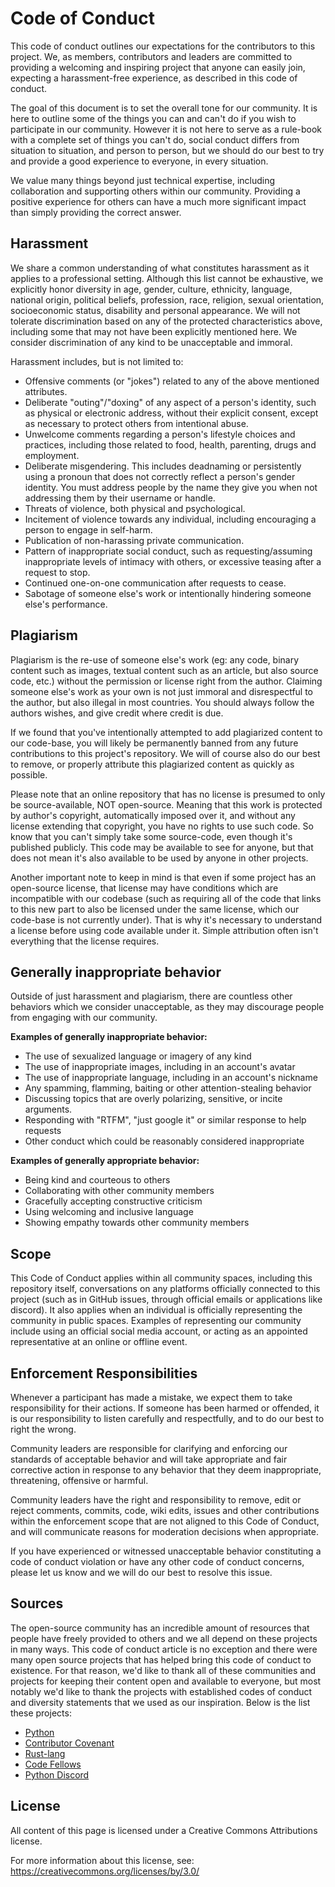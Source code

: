 # Code of Conduct

This code of conduct outlines our expectations for the contributors to this project. We, as members, contributors and
leaders are committed to providing a welcoming and inspiring project that anyone can easily join, expecting a
harassment-free experience, as described in this code of conduct.

The goal of this document is to set the overall tone for our community. It is here to outline some of the things you
can and can't do if you wish to participate in our community. However it is not here to serve as a rule-book with a
complete set of things you can't do, social conduct differs from situation to situation, and person to person, but we
should do our best to try and provide a good experience to everyone, in every situation.

We value many things beyond just technical expertise, including collaboration and supporting others within our
community. Providing a positive experience for others can have a much more significant impact than simply providing the
correct answer.

## Harassment

We share a common understanding of what constitutes harassment as it applies to a professional setting. Although this
list cannot be exhaustive, we explicitly honor diversity in age, gender, culture, ethnicity, language, national origin,
political beliefs, profession, race, religion, sexual orientation, socioeconomic status, disability and personal
appearance. We will not tolerate discrimination based on any of the protected characteristics above, including some
that may not have been explicitly mentioned here. We consider discrimination of any kind to be unacceptable and
immoral.

Harassment includes, but is not limited to:

- Offensive comments (or "jokes") related to any of the above mentioned attributes.
- Deliberate "outing"/"doxing" of any aspect of a person's identity, such as physical or electronic address, without
  their explicit consent, except as necessary to protect others from intentional abuse.
- Unwelcome comments regarding a person's lifestyle choices and practices, including those related to food, health,
  parenting, drugs and employment.
- Deliberate misgendering. This includes deadnaming or persistently using a pronoun that does not correctly reflect a
  person's gender identity. You must address people by the name they give you when not addressing them by their
  username or handle.
- Threats of violence, both physical and psychological.
- Incitement of violence towards any individual, including encouraging a person to engage in self-harm.
- Publication of non-harassing private communication.
- Pattern of inappropriate social conduct, such as requesting/assuming inappropriate levels of intimacy with others, or
  excessive teasing after a request to stop.
- Continued one-on-one communication after requests to cease.
- Sabotage of someone else's work or intentionally hindering someone else's performance.

## Plagiarism

Plagiarism is the re-use of someone else's work (eg: any code, binary content such as images, textual content such as
an article, but also source code, etc.) without the permission or license right from the author. Claiming someone
else's work as your own is not just immoral and disrespectful to the author, but also illegal in most countries. You
should always follow the authors wishes, and give credit where credit is due.

If we found that you've intentionally attempted to add plagiarized content to our code-base, you will likely be
permanently banned from any future contributions to this project's repository. We will of course also do our best to
remove, or properly attribute this plagiarized content as quickly as possible.

Please note that an online repository that has no license is presumed to only be source-available, NOT open-source.
Meaning that this work is protected by author's copyright, automatically imposed over it, and without any license
extending that copyright, you have no rights to use such code. So know that you can't simply take some source-code,
even though it's published publicly. This code may be available to see for anyone, but that does not mean it's also
available to be used by anyone in other projects.

Another important note to keep in mind is that even if some project has an open-source license, that license may have
conditions which are incompatible with our codebase (such as requiring all of the code that links to this new part to
also be licensed under the same license, which our code-base is not currently under). That is why it's necessary to
understand a license before using code available under it. Simple attribution often isn't everything that the license
requires.

## Generally inappropriate behavior

Outside of just harassment and plagiarism, there are countless other behaviors which we consider unacceptable, as they may discourage
people from engaging with our community.

**Examples of generally inappropriate behavior:**

- The use of sexualized language or imagery of any kind
- The use of inappropriate images, including in an account's avatar
- The use of inappropriate language, including in an account's nickname
- Any spamming, flamming, baiting or other attention-stealing behavior
- Discussing topics that are overly polarizing, sensitive, or incite arguments.
- Responding with "RTFM", "just google it" or similar response to help requests
- Other conduct which could be reasonably considered inappropriate

**Examples of generally appropriate behavior:**

- Being kind and courteous to others
- Collaborating with other community members
- Gracefully accepting constructive criticism
- Using welcoming and inclusive language
- Showing empathy towards other community members

## Scope

This Code of Conduct applies within all community spaces, including this repository itself, conversations on any
platforms officially connected to this project (such as in GitHub issues, through official emails or applications like
discord). It also applies when an individual is officially representing the community in public spaces. Examples of
representing our community include using an official social media account, or acting as an appointed representative at
an online or offline event.

## Enforcement Responsibilities

Whenever a participant has made a mistake, we expect them to take responsibility for their actions. If someone has been
harmed or offended, it is our responsibility to listen carefully and respectfully, and to do our best to right the
wrong.

Community leaders are responsible for clarifying and enforcing our standards of acceptable behavior and will take
appropriate and fair corrective action in response to any behavior that they deem inappropriate, threatening, offensive
or harmful.

Community leaders have the right and responsibility to remove, edit or reject comments, commits, code, wiki edits,
issues and other contributions within the enforcement scope that are not aligned to this Code of Conduct, and will
communicate reasons for moderation decisions when appropriate.

If you have experienced or witnessed unacceptable behavior constituting a code of conduct violation or have any other
code of conduct concerns, please let us know and we will do our best to resolve this issue.

## Sources

The open-source community has an incredible amount of resources that people have freely provided to others and we all
depend on these projects in many ways. This code of conduct article is no exception and there were many open source
projects that has helped bring this code of conduct to existence. For that reason, we'd like to thank all of these
communities and projects for keeping their content open and available to everyone, but most notably we'd like to thank
the projects with established codes of conduct and diversity statements that we used as our inspiration. Below is the
list these projects:

- [Python](https://www.python.org/community/diversity/)
- [Contributor Covenant](https://www.contributor-covenant.org/)
- [Rust-lang](https://www.rust-lang.org/policies/code-of-conduct)
- [Code Fellows](https://github.com/codefellows/code-of-conduct)
- [Python Discord](https://www.pythondiscord.com/pages/code-of-conduct/)

## License

All content of this page is licensed under a Creative Commons Attributions license.

For more information about this license, see: <https://creativecommons.org/licenses/by/3.0/>

